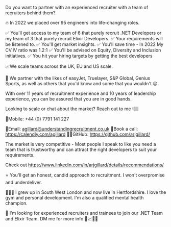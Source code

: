 Do you want to partner with an experienced recruiter with a team of recruiters behind them?

🔥 In 2022 we placed over 95 engineers into life-changing roles. 

✅ You'll get access to my team of 6 that purely recruit .NET Developers or my team of 3 that purely recruit Elixir Developers.
✅ Your requirements will be listened to.
✅ You'll get market insights.
✅ You'll save time - In 2022 My CV:IV ratio was 1.2:1
✅ You'll be advised on Equity, Diversity and Inclusion initiatives.
✅ You hit your hiring targets by getting the best developers

📈We scale teams across the UK, EU and US scale.

🤝 We partner with the likes of easyJet, Truelayer, S&P Global, Genius Sports, as well as others that you'd know and some that you wouldn't 😉.

With over 11 years of recruitment experience and 10 years of leadership experience, you can be assured that you are in good hands.

Looking to scale or chat about the market? Reach out to me 👇🏽

📱Mobile: +44 (0) 7791 141 227


📧Email: agillard@understandingrecruitment.co.uk
📆Book a call: https://calendly.com/agillard
👨‍💻GitHub: https://github.com/arjgillard/

The market is very competitive - Most people I speak to like you need a team that is trustworthy and can attract the right developers to suit your requirements.

Check out https://www.linkedin.com/in/arjgillard/details/recommendations/ 

⭐️ You'll get an honest, candid approach to recruitment. I won't overpromise and underdeliver.

🙋🏽‍♂️ I grew up in South West London and now live in Hertfordshire. I love the gym and personal development. I'm also a qualified mental health champion.

🚀 I'm looking for experienced recruiters and trainees to join our .NET Team and Elixir Team. DM me for more info.🚀📈🔥🤝
